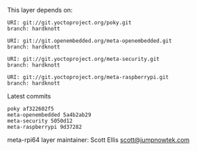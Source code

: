 This layer depends on:

    URI: git://git.yoctoproject.org/poky.git
    branch: hardknott

    URI: git://git.openembedded.org/meta-openembedded.git
    branch: hardknott

    URI: git://git.yoctoproject.org/meta-security.git
    branch: hardknott

    URI: git://git.yoctoproject.org/meta-raspberrypi.git
    branch: hardknott

Latest commits

    poky af322602f5
    meta-openembedded 5a4b2ab29
    meta-security 5050d12
    meta-raspberrypi 9d37282

meta-rpi64 layer maintainer: Scott Ellis <scott@jumpnowtek.com>
